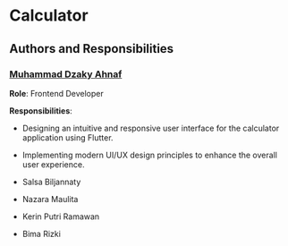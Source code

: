 # Calculator

## Authors and Responsibilities

### [Muhammad Dzaky Ahnaf](https://github.com/jekshelby)  
**Role**: Frontend Developer  

**Responsibilities**:  
- Designing an intuitive and responsive user interface for the calculator application using Flutter.  
- Implementing modern UI/UX design principles to enhance the overall user experience.  


- Salsa Biljannaty
- Nazara Maulita
- Kerin Putri Ramawan
- Bima Rizki